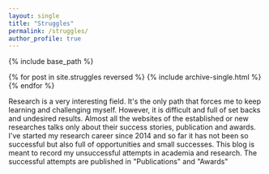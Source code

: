 ```yaml
---
layout: single
title: "Struggles"
permalink: /struggles/
author_profile: true
---
```

{% include base_path %}

{% for post in site.struggles reversed %}
{% include archive-single.html %}
{% endfor %}

Research is a very interesting field. It's the only path that forces me to keep learning
and challenging myself. However, it is difficult and full of set backs and undesired results.
Almost all the websites of the established or new researches talks only about their success stories, publication and awards.
I've started my research career since 2014 and so far it has not been so successful but also full of opportunities and small successes.
This blog is meant to record my unsuccessful attempts in academia and research. The successful attempts are published in "Publications" and "Awards"
